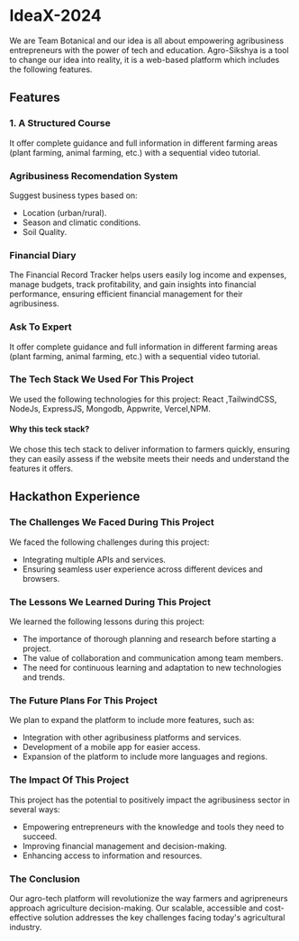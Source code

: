 # IdeaX-2024
We are Team Botanical and our idea is all about empowering agribusiness entrepreneurs with the power of tech and education. Agro-Sikshya is a tool to change our idea into reality, it is a web-based platform which includes the following features.
 
 ## Features 
 ### 1. A Structured Course
It offer complete guidance and full information in different farming areas (plant farming, animal farming, etc.) with a sequential video tutorial.

### Agribusiness Recomendation System
Suggest business types based on:
+ Location (urban/rural).
+ Season and climatic conditions.
+ Soil Quality.

### Financial Diary
The Financial Record Tracker helps users easily log income and expenses, manage budgets, track profitability, and gain insights into financial performance, ensuring efficient financial management for their agribusiness.

### Ask To Expert
It offer complete guidance and full information in different farming areas (plant farming, animal farming, etc.) with a sequential video tutorial.

### The Tech Stack We Used For This Project
We used the following technologies for this project: React ,TailwindCSS, NodeJs, ExpressJS, Mongodb, Appwrite, Vercel,NPM.

#### Why this teck stack?
We chose this tech stack to deliver information to farmers quickly, ensuring they can easily assess if the website meets their needs and understand the features it offers.


## Hackathon Experience
### The Challenges We Faced During This Project
We faced the following challenges during this project:
+ Integrating multiple APIs and services.
+ Ensuring seamless user experience across different devices and browsers.

### The Lessons We Learned During This Project
We learned the following lessons during this project:
+ The importance of thorough planning and research before starting a project.
+ The value of collaboration and communication among team members.
+ The need for continuous learning and adaptation to new technologies and trends.

### The Future Plans For This Project
We plan to expand the platform to include more features, such as:
+ Integration with other agribusiness platforms and services.
+ Development of a mobile app for easier access.
+ Expansion of the platform to include more languages and regions.

### The Impact Of This Project
This project has the potential to positively impact the agribusiness sector in several ways:
+ Empowering entrepreneurs with the knowledge and tools they need to succeed.
+ Improving financial management and decision-making.
+ Enhancing access to information and resources.

### The Conclusion
Our agro-tech platform will revolutionize the way farmers and agripreneurs approach agriculture decision-making. Our scalable, accessible and cost-effective solution addresses the key challenges facing today's agricultural industry.